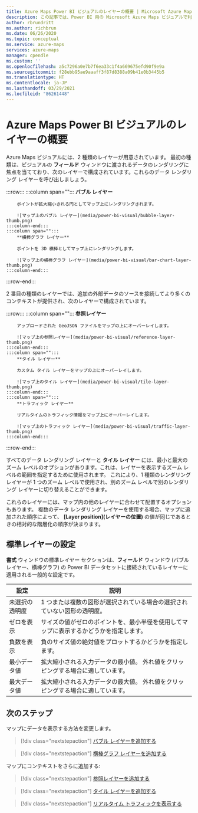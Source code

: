 ```yaml
---
title: Azure Maps Power BI ビジュアルのレイヤーの概要 | Microsoft Azure Maps
description: この記事では、Power BI 用の Microsoft Azure Maps ビジュアルで利用できるさまざまなレイヤーについて学習します。
author: rbrundritt
ms.author: richbrun
ms.date: 06/26/2020
ms.topic: conceptual
ms.service: azure-maps
services: azure-maps
manager: cpendle
ms.custom: ''
ms.openlocfilehash: a5c7296a0e7b7f6ea33c1f4a669675efd90f9e9a
ms.sourcegitcommit: f28ebb95ae9aaaff3f87d8388a09b41e0b3445b5
ms.translationtype: HT
ms.contentlocale: ja-JP
ms.lasthandoff: 03/29/2021
ms.locfileid: "86261448"
---
```

# <a name="understanding-layers-in-the-azure-maps-power-bi-visual"></a>Azure Maps Power BI ビジュアルのレイヤーの概要

Azure Maps ビジュアルには、2 種類のレイヤーが用意されています。 最初の種類は、ビジュアルの **フィールド** ウィンドウに渡されるデータのレンダリングに焦点を当てており、次のレイヤーで構成されています。これらのデータ レンダリング レイヤーを呼び出しましょう。

:::row:::
    :::column span="":::
        **バブル レイヤー**

        ポイントが拡大縮小される円としてマップ上にレンダリングされます。

        ![マップ上のバブル レイヤー](media/power-bi-visual/bubble-layer-thumb.png)
    :::column-end:::
    :::column span="":::
        **横棒グラフ レイヤー**

        ポイントを 3D 横棒としてマップ上にレンダリングします。
        
        ![マップ上の横棒グラフ レイヤー](media/power-bi-visual/bar-chart-layer-thumb.png)
    :::column-end:::
:::row-end:::

2 番目の種類のレイヤーでは、追加の外部データのソースを接続してより多くのコンテキストが提供され、次のレイヤーで構成されています。

:::row:::
    :::column span="":::
        **参照レイヤー**

        アップロードされた GeoJSON ファイルをマップの上にオーバーレイします。

        ![マップ上の参照レイヤー](media/power-bi-visual/reference-layer-thumb.png)
    :::column-end:::
    :::column span="":::
        **タイル レイヤー**

        カスタム タイル レイヤーをマップの上にオーバーレイします。
        
        ![マップ上のタイル レイヤー](media/power-bi-visual/tile-layer-thumb.png)
    :::column-end:::
    :::column span="":::
        **トラフィック レイヤー**

        リアルタイムのトラフィック情報をマップ上にオーバーレイします。
        
        ![マップ上のトラフィック レイヤー](media/power-bi-visual/traffic-layer-thumb.png)
    :::column-end:::
:::row-end:::

すべてのデータ レンダリング レイヤーと **タイル レイヤー** には、最小と最大のズーム レベルのオプションがあります。これは、レイヤーを表示するズーム レベルの範囲を指定するために使用されます。 これにより、1 種類のレンダリング レイヤーが 1 つのズーム レベルで使用され、別のズーム レベルで別のレンダリング レイヤーに切り替えることができます。

これらのレイヤーには、マップ内の他のレイヤーに合わせて配置するオプションもあります。 複数のデータ レンダリング レイヤーを使用する場合、マップに追加された順序によって、 **[Layer position]\(レイヤーの位置\)** の値が同じであるときの相対的な階層化の順序が決まります。

## <a name="general-layer-settings"></a>標準レイヤーの設定

**書式** ウィンドウの標準レイヤー セクションは、**フィールド** ウィンドウ (バブルレイヤー、横棒グラフ) の Power BI データセットに接続されているレイヤーに適用される一般的な設定です。

| 設定     | 説明   |
|-------------|---------------|
| 未選択の透明度 | 1 つまたは複数の図形が選択されている場合の選択されていない図形の透明度。  |
| ゼロを表示              | サイズの値がゼロのポイントを、最小半径を使用してマップに表示するかどうかを指定します。 |
| 負数を表示          | 負のサイズ値の絶対値をプロットするかどうかを指定します。   |
| 最小データ値          | 拡大縮小される入力データの最小値。 外れ値をクリッピングする場合に適しています。  |
| 最大データ値          | 拡大縮小される入力データの最大値。 外れ値をクリッピングする場合に適しています。  |

## <a name="next-steps"></a>次のステップ

マップにデータを表示する方法を変更します。

> [!div class="nextstepaction"]
> [バブル レイヤーを追加する](power-bi-visual-add-bubble-layer.md)

> [!div class="nextstepaction"]
> [横棒グラフ レイヤーを追加する](power-bi-visual-add-bar-chart-layer.md)

マップにコンテキストをさらに追加する:

> [!div class="nextstepaction"]
> [参照レイヤーを追加する](power-bi-visual-add-reference-layer.md)

> [!div class="nextstepaction"]
> [タイル レイヤーを追加する](power-bi-visual-add-tile-layer.md)

> [!div class="nextstepaction"]
> [リアルタイム トラフィックを表示する](power-bi-visual-show-real-time-traffic.md)
